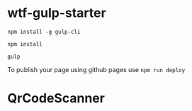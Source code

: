# wtf-gulp-starter

`npm install -g gulp-cli`

`npm install`

`gulp`

To publish your page using github pages use `npm run deploy`
# QrCodeScanner
